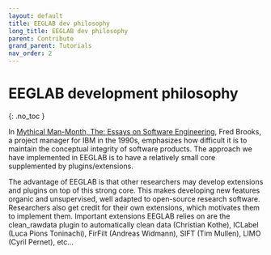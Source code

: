 ```yaml
---
layout: default
title: EEGLAB dev philosophy
long_title: EEGLAB dev philosophy
parent: Contribute
grand_parent: Tutorials
nav_order: 2
---
```

EEGLAB development philosophy
========================
{: .no_toc }

In [Mythical Man-Month, The: Essays on Software Engineering](https://www.amazon.com/Mythical-Man-Month-Software-Engineering-Anniversary/dp/0201835959), Fred Brooks, a project manager for IBM in the 1990s, emphasizes how difficult it is to maintain the conceptual integrity of software products. The approach we have implemented in EEGLAB is to have a relatively small core supplemented by plugins/extensions. 

The advantage of EEGLAB is that other researchers may develop extensions and plugins on top of this strong core. This makes developing new features organic and unsupervised, well adapted to open-source research software. Researchers also get credit for their own extensions, which motivates them to implement them. Important extensions EEGLAB relies on are the clean_rawdata plugin to automatically clean data (Christian Kothe), ICLabel (Luca Pions Toninachi), FirFilt (Andreas Widmann), SIFT (Tim Mullen), LIMO (Cyril Pernet), etc...
